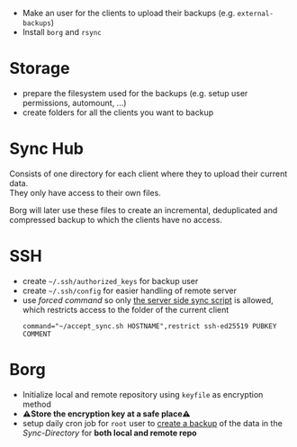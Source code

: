 - Make an user for the clients to upload their backups (e.g. `external-backups`)
- Install `borg` and `rsync`

# Storage
- prepare the filesystem used for the backups (e.g. setup user permissions, automount, ...)
- create folders for all the clients you want to backup

# Sync Hub
Consists of one directory for each client where they to upload their current data. \
They only have access to their own files.

Borg will later use these files to create an incremental, deduplicated and compressed backup to which the clients have no access.

# SSH
- create `~/.ssh/authorized_keys` for backup user
- create `~/.ssh/config` for easier handling of remote server
- use *forced command* so only [the server side sync script](accept_sync.sh) is allowed, which restricts access to the folder of the current client
  ```
  command="~/accept_sync.sh HOSTNAME",restrict ssh-ed25519 PUBKEY COMMENT
  ```

# Borg
- Initialize local and remote repository using `keyfile` as encryption method
- **⚠️Store the encryption key at a safe place⚠️**
- setup daily cron job for `root` user to [create a backup](borg_backup.sh) of the data in the *Sync-Directory* for **both local and remote repo**
